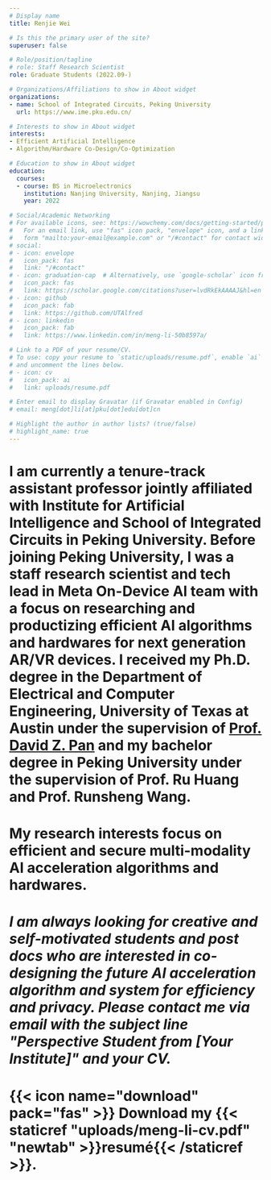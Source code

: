 ```yaml
---
# Display name
title: Renjie Wei

# Is this the primary user of the site?
superuser: false

# Role/position/tagline
# role: Staff Research Scientist
role: Graduate Students (2022.09-) 

# Organizations/Affiliations to show in About widget
organizations:
- name: School of Integrated Circuits, Peking University
  url: https://www.ime.pku.edu.cn/

# Interests to show in About widget
interests:
- Efficient Artificial Intelligence
- Algorithm/Hardware Co-Design/Co-Optimization

# Education to show in About widget
education:
  courses:
  - course: BS in Microelectronics
    institution: Nanjing University, Nanjing, Jiangsu
    year: 2022

# Social/Academic Networking
# For available icons, see: https://wowchemy.com/docs/getting-started/page-builder/#icons
#   For an email link, use "fas" icon pack, "envelope" icon, and a link in the
#   form "mailto:your-email@example.com" or "/#contact" for contact widget.
# social:
# - icon: envelope
#   icon_pack: fas
#   link: "/#contact"
# - icon: graduation-cap  # Alternatively, use `google-scholar` icon from `ai` icon pack
#   icon_pack: fas
#   link: https://scholar.google.com/citations?user=lvdRkEkAAAAJ&hl=en
# - icon: github
#   icon_pack: fab
#   link: https://github.com/UTAlfred
# - icon: linkedin
#   icon_pack: fab
#   link: https://www.linkedin.com/in/meng-li-50b8597a/

# Link to a PDF of your resume/CV.
# To use: copy your resume to `static/uploads/resume.pdf`, enable `ai` icons in `params.toml`, 
# and uncomment the lines below.
# - icon: cv
#   icon_pack: ai
#   link: uploads/resume.pdf

# Enter email to display Gravatar (if Gravatar enabled in Config)
# email: meng[dot]li[at]pku[dot]edu[dot]cn

# Highlight the author in author lists? (true/false)
# highlight_name: true
---
```

# I am currently a tenure-track assistant professor jointly affiliated with Institute for Artificial Intelligence and School of Integrated Circuits in Peking University. Before joining Peking University, I was a staff research scientist and tech lead in Meta On-Device AI team with a focus on researching and productizing efficient AI algorithms and hardwares for next generation AR/VR devices. I received my Ph.D. degree in the Department of Electrical and Computer Engineering, University of Texas at Austin under the supervision of [Prof. David Z. Pan](http://users.ece.utexas.edu/~dpan/) and my bachelor degree in Peking University under the supervision of Prof. Ru Huang and Prof. Runsheng Wang.
# 
# My research interests focus on efficient and secure multi-modality AI acceleration algorithms and hardwares. 
# 
# _I am always looking for creative and self-motivated students and post docs who are interested in co-designing the future AI acceleration algorithm and system for efficiency and privacy. Please contact me via email with the subject line "Perspective Student from [Your Institute]" and your CV._
# 
# {{< icon name="download" pack="fas" >}} Download my {{< staticref "uploads/meng-li-cv.pdf" "newtab" >}}resumé{{< /staticref >}}.
